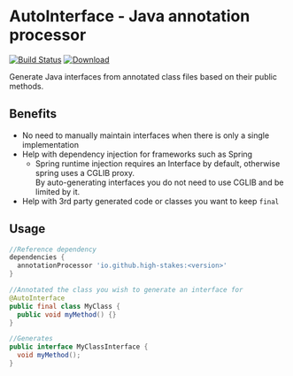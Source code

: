 # AutoInterface - Java annotation processor
[![Build Status](https://travis-ci.org/high-stakes/AutoInterface.svg?branch=master)](https://travis-ci.org/high-stakes/AutoInterface)
[ ![Download](https://api.bintray.com/packages/high-stakes/github-maven/io.github.high-stakes%3Aautointerface/images/download.svg) ](https://bintray.com/high-stakes/github-maven/io.github.high-stakes%3Aautointerface/_latestVersion) 

Generate Java interfaces from annotated class files based on their public methods.

## Benefits

* No need to manually maintain interfaces when there is only a single implementation
* Help with dependency injection for frameworks such as Spring
  * Spring runtime injection requires an Interface by default, otherwise spring uses a CGLIB proxy.  
    By auto-generating interfaces you do not need to use CGLIB and be limited by it.
* Help with 3rd party generated code or classes you want to keep `final`

## Usage

```groovy
//Reference dependency
dependencies {
  annotationProcessor 'io.github.high-stakes:<version>'
}
```

```java
//Annotated the class you wish to generate an interface for
@AutoInterface
public final class MyClass {
  public void myMethod() {}
}

//Generates
public interface MyClassInterface {
  void myMethod();
}
```